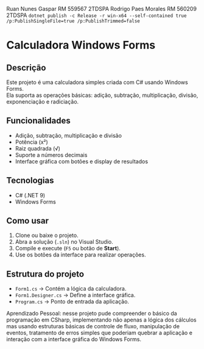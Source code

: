 ﻿Ruan Nunes Gaspar RM 559567 2TDSPA 
Rodrigo Paes Morales RM 560209 2TDSPA
``
dotnet publish -c Release -r win-x64 --self-contained true /p:PublishSingleFile=true /p:PublishTrimmed=false
``

# Calculadora Windows Forms

## Descrição
Este projeto é uma calculadora simples criada com C# usando Windows Forms.  
Ela suporta as operações básicas: adição, subtração, multiplicação, divisão, exponenciação 
e radiciação.

## Funcionalidades
- Adição, subtração, multiplicação e divisão
- Potência (x²)
- Raiz quadrada (√)
- Suporte a números decimais
- Interface gráfica com botões e display de resultados

## Tecnologias
- C# (.NET 9)
- Windows Forms

## Como usar
1. Clone ou baixe o projeto.
2. Abra a solução (`.sln`) no Visual Studio.
3. Compile e execute (`F5` ou botão de **Start**).
4. Use os botões da interface para realizar operações.

## Estrutura do projeto
- `Form1.cs` → Contém a lógica da calculadora.
- `Form1.Designer.cs` → Define a interface gráfica.
- `Program.cs` → Ponto de entrada da aplicação.

Aprendizado Pessoal: nesse projeto pude compreender o básico da programação em CSharp, 
implementando não apenas a lógica dos cálculos mas usando estruturas básicas de controle 
de fluxo, manipulação de eventos, tratamento de erros simples que poderiam quebrar a 
aplicação e interação com a interface gráfica do Windows Forms.  